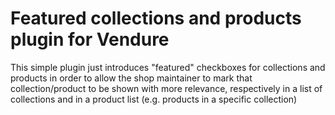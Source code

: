 # Featured collections and products plugin for Vendure

This simple plugin just introduces "featured" checkboxes for collections and products in order to allow the shop maintainer to mark that collection/product to be shown with more relevance, respectively in a list of collections and in a product list (e.g. products in a specific collection)
